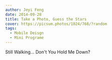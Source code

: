 ```yaml
---
author: Jeyi Feng
date: 2014-09-28
title: Take a Photo, Guess the Stars
cover: https://picsum.photos/1024/768/?random
tags:
  - Mobile Deisgn
  - Mini Programe
---
```


Still Walking... Don't You Hold Me Down?
